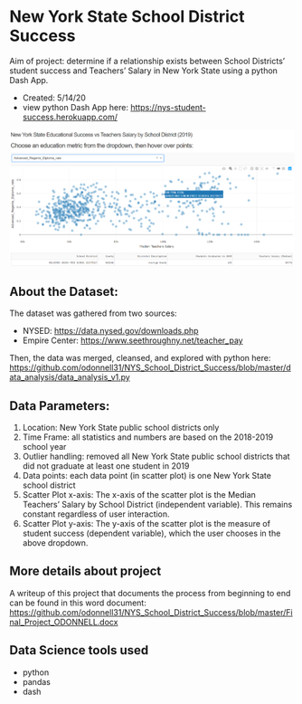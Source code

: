 # New York State School District Success
Aim of project: determine if a relationship exists between School Districts’ student success and Teachers’ Salary in New York State using a python Dash App.
- Created: 5/14/20
- view python Dash App here: https://nys-student-success.herokuapp.com/

![Alt text](data/img/dash_img.png)

## About the Dataset:
The dataset was gathered from two sources:
- NYSED: https://data.nysed.gov/downloads.php
- Empire Center: https://www.seethroughny.net/teacher_pay

Then, the data was merged, cleansed, and explored with python here: https://github.com/odonnell31/NYS_School_District_Success/blob/master/data_analysis/data_analysis_v1.py

## Data Parameters:
1.	Location: New York State public school districts only
2.	Time Frame: all statistics and numbers are based on the 2018-2019 school year
3.	Outlier handling: removed all New York State public school districts that did not graduate at least one student in 2019
4.	Data points: each data point (in scatter plot) is one New York State school district
5.	Scatter Plot x-axis: The x-axis of the scatter plot is the Median Teachers’ Salary by School District (independent variable). This remains constant regardless of user interaction.
6.	Scatter Plot y-axis: The y-axis of the scatter plot is the measure of student success (dependent variable), which the user chooses in the above dropdown.

## More details about project
A writeup of this project that documents the process from beginning to end can be found in this word document: https://github.com/odonnell31/NYS_School_District_Success/blob/master/Final_Project_ODONNELL.docx

## Data Science tools used
- python
- pandas
- dash

